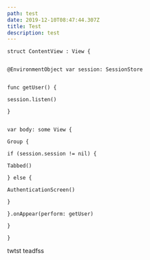 ```yaml
---
path: test
date: 2019-12-10T08:47:44.307Z
title: Test
description: test
---
```

```
struct ContentView : View {
```

```

```

```
@EnvironmentObject var session: SessionStore
```

```

```

```
func getUser() {
```

```
session.listen()
```

```
}
```

```

```

```
var body: some View {
```

```
Group {
```

```
if (session.session != nil) {
```

```
Tabbed()
```

```
} else {
```

```
AuthenticationScreen()
```

```
}
```

```
}.onAppear(perform: getUser)
```

```
}
```

```
}
```

twtst teadfss
